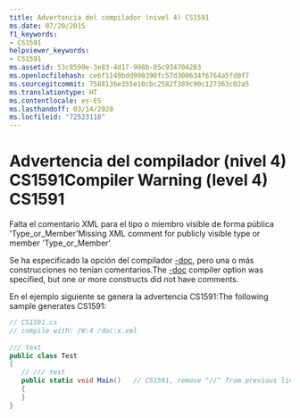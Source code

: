 ```yaml
---
title: Advertencia del compilador (nivel 4) CS1591
ms.date: 07/20/2015
f1_keywords:
- CS1591
helpviewer_keywords:
- CS1591
ms.assetid: 53c8599e-3e83-4d17-998b-05c934704283
ms.openlocfilehash: ce6f1149bdd990390fc57d300634f6764a5fd0f7
ms.sourcegitcommit: 7588136e355e10cbc2582f389c90c127363c02a5
ms.translationtype: HT
ms.contentlocale: es-ES
ms.lasthandoff: 03/14/2020
ms.locfileid: "72523118"
---
```

# <a name="compiler-warning-level-4-cs1591"></a><span data-ttu-id="47ce7-102">Advertencia del compilador (nivel 4) CS1591</span><span class="sxs-lookup"><span data-stu-id="47ce7-102">Compiler Warning (level 4) CS1591</span></span>
<span data-ttu-id="47ce7-103">Falta el comentario XML para el tipo o miembro visible de forma pública 'Type_or_Member'</span><span class="sxs-lookup"><span data-stu-id="47ce7-103">Missing XML comment for publicly visible type or member 'Type_or_Member'</span></span>  
  
 <span data-ttu-id="47ce7-104">Se ha especificado la opción del compilador [-doc](../compiler-options/doc-compiler-option.md), pero una o más construcciones no tenían comentarios.</span><span class="sxs-lookup"><span data-stu-id="47ce7-104">The [-doc](../compiler-options/doc-compiler-option.md) compiler option was specified, but one or more constructs did not have comments.</span></span>  
  
 <span data-ttu-id="47ce7-105">En el ejemplo siguiente se genera la advertencia CS1591:</span><span class="sxs-lookup"><span data-stu-id="47ce7-105">The following sample generates CS1591:</span></span>  
  
```csharp  
// CS1591.cs  
// compile with: /W:4 /doc:x.xml  
  
/// text  
public class Test  
{  
   // /// text  
   public static void Main()   // CS1591, remove "//" from previous line  
   {  
   }  
}  
```
